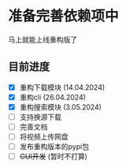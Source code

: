 # 准备完善依赖项中
马上就能上线重构版了

## 目前进度
- [x] 重构下载模块 (14.04.2024)
- [x] 重构cli (26.04.2024)
- [x] 重构搜索模块 (3.05.2024)
- [ ] 支持换源下载
- [ ] 完善文档
- [ ] 将视频上传网盘
- [ ] 发布重构版本的pypi包
- [ ] ~~GUI开发~~ (暂时不打算)